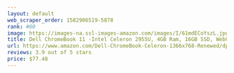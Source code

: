 ```yaml
---
layout: default 
﻿web_scraper_order: 1582906519-5878
rank: #60
image: https://images-na.ssl-images-amazon.com/images/I/61mdECoYszL.jpg
title: Dell ChromeBook 11 -Intel Celeron 2955U, 4GB Ram, 16GB SSD, WebCam, HDMI, (11.6 HD…
url: https://www.amazon.com/Dell-ChromeBook-Celeron-1366x768-Renewed/dp/B0742HZW9B/ref=zg_mw_pc_60?_encoding=UTF8&psc=1&refRID=EM7YADC22S0GE9S6JC4D
reviews: 3.9 out of 5 stars
price: $77.48 
---
```


